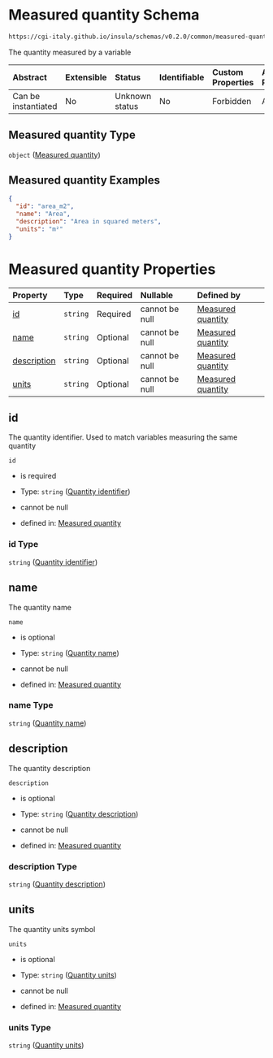# Measured quantity Schema

```txt
https://cgi-italy.github.io/insula/schemas/v0.2.0/common/measured-quantity.schema.json
```

The quantity measured by a variable

| Abstract            | Extensible | Status         | Identifiable | Custom Properties | Additional Properties | Access Restrictions | Defined In                                                                                           |
| :------------------ | :--------- | :------------- | :----------- | :---------------- | :-------------------- | :------------------ | :--------------------------------------------------------------------------------------------------- |
| Can be instantiated | No         | Unknown status | No           | Forbidden         | Allowed               | none                | [measured-quantity.schema.json](schemas/common/measured-quantity.schema.json "open original schema") |

## Measured quantity Type

`object` ([Measured quantity](measured-quantity.md))

## Measured quantity Examples

```json
{
  "id": "area_m2",
  "name": "Area",
  "description": "Area in squared meters",
  "units": "m²"
}
```

# Measured quantity Properties

| Property                    | Type     | Required | Nullable       | Defined by                                                                                                                                                                                 |
| :-------------------------- | :------- | :------- | :------------- | :----------------------------------------------------------------------------------------------------------------------------------------------------------------------------------------- |
| [id](#id)                   | `string` | Required | cannot be null | [Measured quantity](measured-quantity-properties-quantity-identifier.md "https://cgi-italy.github.io/insula/schemas/v0.2.0/common/measured-quantity.schema.json#/properties/id")           |
| [name](#name)               | `string` | Optional | cannot be null | [Measured quantity](measured-quantity-properties-quantity-name.md "https://cgi-italy.github.io/insula/schemas/v0.2.0/common/measured-quantity.schema.json#/properties/name")               |
| [description](#description) | `string` | Optional | cannot be null | [Measured quantity](measured-quantity-properties-quantity-description.md "https://cgi-italy.github.io/insula/schemas/v0.2.0/common/measured-quantity.schema.json#/properties/description") |
| [units](#units)             | `string` | Optional | cannot be null | [Measured quantity](measured-quantity-properties-quantity-units.md "https://cgi-italy.github.io/insula/schemas/v0.2.0/common/measured-quantity.schema.json#/properties/units")             |

## id

The quantity identifier. Used to match variables measuring the same quantity

`id`

* is required

* Type: `string` ([Quantity identifier](measured-quantity-properties-quantity-identifier.md))

* cannot be null

* defined in: [Measured quantity](measured-quantity-properties-quantity-identifier.md "https://cgi-italy.github.io/insula/schemas/v0.2.0/common/measured-quantity.schema.json#/properties/id")

### id Type

`string` ([Quantity identifier](measured-quantity-properties-quantity-identifier.md))

## name

The quantity name

`name`

* is optional

* Type: `string` ([Quantity name](measured-quantity-properties-quantity-name.md))

* cannot be null

* defined in: [Measured quantity](measured-quantity-properties-quantity-name.md "https://cgi-italy.github.io/insula/schemas/v0.2.0/common/measured-quantity.schema.json#/properties/name")

### name Type

`string` ([Quantity name](measured-quantity-properties-quantity-name.md))

## description

The quantity description

`description`

* is optional

* Type: `string` ([Quantity description](measured-quantity-properties-quantity-description.md))

* cannot be null

* defined in: [Measured quantity](measured-quantity-properties-quantity-description.md "https://cgi-italy.github.io/insula/schemas/v0.2.0/common/measured-quantity.schema.json#/properties/description")

### description Type

`string` ([Quantity description](measured-quantity-properties-quantity-description.md))

## units

The quantity units symbol

`units`

* is optional

* Type: `string` ([Quantity units](measured-quantity-properties-quantity-units.md))

* cannot be null

* defined in: [Measured quantity](measured-quantity-properties-quantity-units.md "https://cgi-italy.github.io/insula/schemas/v0.2.0/common/measured-quantity.schema.json#/properties/units")

### units Type

`string` ([Quantity units](measured-quantity-properties-quantity-units.md))
